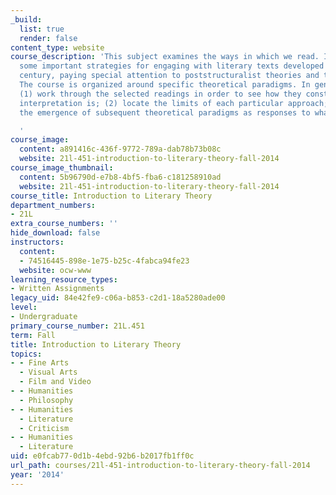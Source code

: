 ```yaml
---
_build:
  list: true
  render: false
content_type: website
course_description: 'This subject examines the ways in which we read. It introduces
  some important strategies for engaging with literary texts developed in the twentieth
  century, paying special attention to poststructuralist theories and their legacy.
  The course is organized around specific theoretical paradigms. In general, we will:
  (1) work through the selected readings in order to see how they construe what literary
  interpretation is; (2) locate the limits of each particular approach; and (3) trace
  the emergence of subsequent theoretical paradigms as responses to what came before.

  '
course_image:
  content: a891416c-436f-9772-789a-dab78b73b08c
  website: 21l-451-introduction-to-literary-theory-fall-2014
course_image_thumbnail:
  content: 5b96790d-e7b8-4bf5-fba6-c181258910ad
  website: 21l-451-introduction-to-literary-theory-fall-2014
course_title: Introduction to Literary Theory
department_numbers:
- 21L
extra_course_numbers: ''
hide_download: false
instructors:
  content:
  - 74516445-898e-1e75-b25c-4fabca94fe23
  website: ocw-www
learning_resource_types:
- Written Assignments
legacy_uid: 84e42fe9-c06a-b853-c2d1-18a5280ade00
level:
- Undergraduate
primary_course_number: 21L.451
term: Fall
title: Introduction to Literary Theory
topics:
- - Fine Arts
  - Visual Arts
  - Film and Video
- - Humanities
  - Philosophy
- - Humanities
  - Literature
  - Criticism
- - Humanities
  - Literature
uid: e0fcab77-0d1b-4ebd-92b6-b2017fb1ff0c
url_path: courses/21l-451-introduction-to-literary-theory-fall-2014
year: '2014'
---
```

